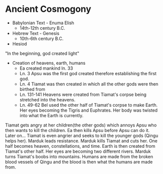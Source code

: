 # Ancient Cosmogony

- Babylonian Text - Enuma Elish
    - 14th-12th century B.C.
- Hebrew Text - Genesis
    - 10th-6th century B.C.
- Hesiod

"In the beginning, god created light"

- Creation of heavens, earth, humans
    - Ea created mankind ln. 33
    - Ln. 3 Apsu was the first god created therefore establishing the first god.
    - Ln. 4 Tiamat was then created in which all the other gods were then birthed from
    - Ln. 131-141 Heavens were created from Tiamat's corpse being stretched into the heavens.
    - Ln. 49-62 Bel used the other half of Tiamat's corpse to make Earth. Her eyes becoming the Tigris and Euphrates. Her body was twisted into what the Earth is currently.

Tiamat gets angry at her children(the other gods) which annoys Apsu who then wants to kill the children. Ea then kills Apsu before Apsu can do it. Later on... Tiamat is even angrier and seeks to kill the younger gods (Qingu helps her). Marduk leads resistance. Marduk kills Tiamat and cuts her. One half becomes heaven, constellations, and time. Earth is then created from Tiamat's other half. Her eyes are becoming two different rivers. Marduk turns Tiamat's boobs into mountains. Humans are made from the broken blood vessels of Qingu and the blood is then what the humans are made from. 